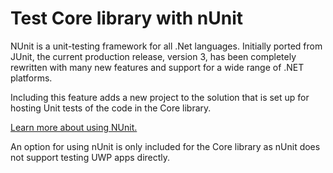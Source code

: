 ﻿# Test Core library with nUnit

NUnit is a unit-testing framework for all .Net languages. Initially ported from JUnit, the current production release, version 3, has been completely rewritten with many new features and support for a wide range of .NET platforms.

Including this feature adds a new project to the solution that is set up for hosting Unit tests of the code in the Core library.

[Learn more about using NUnit.](https://github.com/nunit/docs/wiki/NUnit-Documentation)

An option for using nUnit is only included for the Core library as nUnit does not support testing UWP apps directly.
